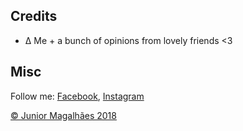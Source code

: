 
## Credits

- ∆ Me + a bunch of opinions from lovely friends <3

## Misc

Follow me: [Facebook](https://www.facebook.com/juniormagalhaesixd), [Instagram](https://www.instagram.com/juniormag2/)

[© Junior Magalhães 2018](http://www.juniormagalhaes.com.br)
